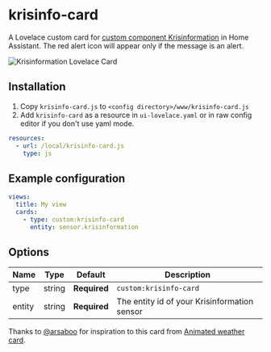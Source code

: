 # krisinfo-card
A Lovelace custom card for [custom component Krisinformation](https://github.com/isabellaalstrom/sensor.krisinformation) in Home Assistant.
The red alert icon will appear only if the message is an alert.

<img src="https://github.com/isabellaalstrom/krisinfo-card/blob/master/krisinfo.png" alt="Krisinformation Lovelace Card" />

## Installation

1. Copy `krisinfo-card.js` to `<config directory>/www/krisinfo-card.js`
2. Add `krisinfo-card` as a resource in `ui-lovelace.yaml` or in raw config editor if you don't use yaml mode.

```yaml
resources:
  - url: /local/krisinfo-card.js
    type: js
```


## Example configuration

```yaml
views:
  title: My view
  cards:
    - type: custom:krisinfo-card
      entity: sensor.krisinformation
```

## Options

| Name | Type | Default | Description
| ---- | ---- | ------- | -----------
| type | string | **Required** | `custom:krisinfo-card`
| entity | string | **Required** | The entity id of your Krisinformation sensor



Thanks to [@arsaboo](https://github.com/arsaboo) for inspiration to this card from [Animated weather card](https://community.home-assistant.io/t/custom-animated-weather-card-for-lovelace/58338).
